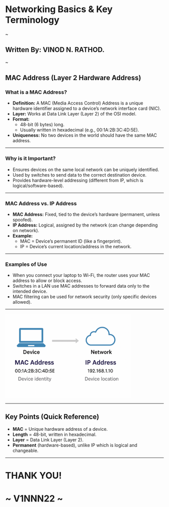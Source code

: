 # Networking Basics & Key Terminology
~
## Written By: VINOD N. RATHOD.
~

## MAC Address (Layer 2 Hardware Address)  


### What is a MAC Address?  
- **Definition:** A MAC (Media Access Control) Address is a unique hardware identifier assigned to a device’s network interface card (NIC).  
- **Layer:** Works at Data Link Layer (Layer 2) of the OSI model.  
- **Format:**  
  - 48-bit (6 bytes) long.  
  - Usually written in hexadecimal (e.g., 00:1A:2B:3C:4D:5E).  
- **Uniqueness:** No two devices in the world should have the same MAC address.  

---

### Why is it Important?  
- Ensures devices on the same local network can be uniquely identified.  
- Used by switches to send data to the correct destination device.  
- Provides hardware-level addressing (different from IP, which is logical/software-based).  

---

### MAC Address vs. IP Address  
- **MAC Address:** Fixed, tied to the device’s hardware (permanent, unless spoofed).  
- **IP Address:** Logical, assigned by the network (can change depending on network).  
- **Example:**  
  - MAC = Device’s permanent ID (like a fingerprint).  
  - IP = Device’s current location/address in the network.  

---

### Examples of Use  
- When you connect your laptop to Wi-Fi, the router uses your MAC address to allow or block access.  
- Switches in a LAN use MAC addresses to forward data only to the intended device.  
- MAC filtering can be used for network security (only specific devices allowed).  

---

<img src="Assets/mac.png" alt="Daigram" width="400"/>

---

## Key Points (Quick Reference)  
- **MAC** = Unique hardware address of a device.  
- **Length** = 48-bit, written in hexadecimal.  
- **Layer** = Data Link Layer (Layer 2).  
- **Permanent** (hardware-based), unlike IP which is logical and changeable.  

---
# THANK YOU!  
# ~ **V1NNN22** ~
